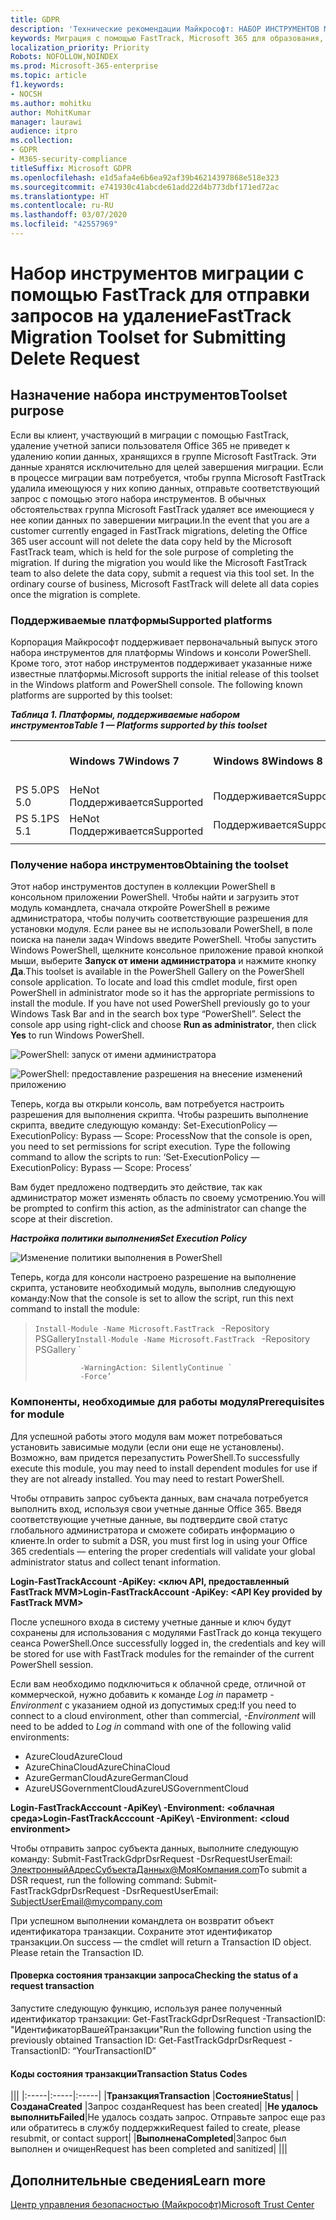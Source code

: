 ```yaml
---
title: GDPR
description: 'Технические рекомендации Майкрософт: НАБОР ИНСТРУМЕНТОВ МИГРАЦИИ С ПОМОЩЬЮ FASTTRACK ДЛЯ ОТПРАВКИ ЗАПРОСОВ НА УДАЛЕНИЕ'
keywords: Миграция с помощью FastTrack, Microsoft 365 для образования, документация по Microsoft 365, GDPR
localization_priority: Priority
Robots: NOFOLLOW,NOINDEX
ms.prod: Microsoft-365-enterprise
ms.topic: article
f1.keywords:
- NOCSH
ms.author: mohitku
author: MohitKumar
manager: laurawi
audience: itpro
ms.collection:
- GDPR
- M365-security-compliance
titleSuffix: Microsoft GDPR
ms.openlocfilehash: e1d5afa4e6b6ea92af39b46214397868e518e323
ms.sourcegitcommit: e741930c41abcde61add22d4b773dbf171ed72ac
ms.translationtype: HT
ms.contentlocale: ru-RU
ms.lasthandoff: 03/07/2020
ms.locfileid: "42557969"
---
```

# <a name="fasttrack-migration-toolset-for-submitting-delete-request"></a><span data-ttu-id="d8168-104">Набор инструментов миграции с помощью FastTrack для отправки запросов на удаление</span><span class="sxs-lookup"><span data-stu-id="d8168-104">FastTrack Migration Toolset for Submitting Delete Request</span></span>

## <a name="toolset-purpose"></a><span data-ttu-id="d8168-105">Назначение набора инструментов</span><span class="sxs-lookup"><span data-stu-id="d8168-105">Toolset purpose</span></span>

<span data-ttu-id="d8168-p101">Если вы клиент, участвующий в миграции с помощью FastTrack, удаление учетной записи пользователя Office 365 не приведет к удалению копии данных, хранящихся в группе Microsoft FastTrack. Эти данные хранятся исключительно для целей завершения миграции. Если в процессе миграции вам потребуется, чтобы группа Microsoft FastTrack удалила имеющуюся у них копию данных, отправьте соответствующий запрос с помощью этого набора инструментов. В обычных обстоятельствах группа Microsoft FastTrack удаляет все имеющиеся у нее копии данных по завершении миграции.</span><span class="sxs-lookup"><span data-stu-id="d8168-p101">In the event that you are a customer currently engaged in FastTrack migrations, deleting the Office 365 user account will not delete the data copy held by the Microsoft FastTrack team, which is held for the sole purpose of completing the migration. If during the migration you would like the Microsoft FastTrack team to also delete the data copy, submit a request via this tool set. In the ordinary course of business, Microsoft FastTrack will delete all data copies once the migration is complete.</span></span>

### <a name="supported-platforms"></a><span data-ttu-id="d8168-109">Поддерживаемые платформы</span><span class="sxs-lookup"><span data-stu-id="d8168-109">Supported platforms</span></span>
<span data-ttu-id="d8168-p102">Корпорация Майкрософт поддерживает первоначальный выпуск этого набора инструментов для платформы Windows и консоли PowerShell. Кроме того, этот набор инструментов поддерживает указанные ниже известные платформы.</span><span class="sxs-lookup"><span data-stu-id="d8168-p102">Microsoft supports the initial release of this  toolset in the Windows platform and PowerShell console. The following known platforms are supported by this toolset:</span></span>
 
<span data-ttu-id="d8168-112">***Таблица 1. Платформы, поддерживаемые набором инструментов***</span><span class="sxs-lookup"><span data-stu-id="d8168-112">***Table 1 — Platforms supported by this toolset***</span></span>
 
<!--start table here HEADER -->
 
|||||||
|:-----|:-----|:-----|:-----|:-----|:-----|
| |<span data-ttu-id="d8168-113">**Windows 7**</span><span class="sxs-lookup"><span data-stu-id="d8168-113">**Windows 7**</span></span>|<span data-ttu-id="d8168-114">**Windows 8**</span><span class="sxs-lookup"><span data-stu-id="d8168-114">**Windows 8**</span></span>|<span data-ttu-id="d8168-115">**Windows 10**</span><span class="sxs-lookup"><span data-stu-id="d8168-115">**Windows 10**</span></span>|<span data-ttu-id="d8168-116">**Windows Server 2012**</span><span class="sxs-lookup"><span data-stu-id="d8168-116">**Windows Server 2012**</span></span>|<span data-ttu-id="d8168-117">**Windows Server 2016**</span><span class="sxs-lookup"><span data-stu-id="d8168-117">**Windows Server 2016**</span></span>|
|<span data-ttu-id="d8168-118">PS 5.0</span><span class="sxs-lookup"><span data-stu-id="d8168-118">PS 5.0</span></span>|<span data-ttu-id="d8168-119">Не</span><span class="sxs-lookup"><span data-stu-id="d8168-119">Not</span></span><br/><span data-ttu-id="d8168-120">Поддерживается</span><span class="sxs-lookup"><span data-stu-id="d8168-120">Supported</span></span>|<span data-ttu-id="d8168-121">Поддерживается</span><span class="sxs-lookup"><span data-stu-id="d8168-121">Supported</span></span>|<span data-ttu-id="d8168-122">Поддерживается</span><span class="sxs-lookup"><span data-stu-id="d8168-122">Supported</span></span>|<span data-ttu-id="d8168-123">Поддерживается</span><span class="sxs-lookup"><span data-stu-id="d8168-123">Supported</span></span>|<span data-ttu-id="d8168-124">Поддерживается</span><span class="sxs-lookup"><span data-stu-id="d8168-124">Supported</span></span>|
|<span data-ttu-id="d8168-125">PS 5.1</span><span class="sxs-lookup"><span data-stu-id="d8168-125">PS 5.1</span></span>|<span data-ttu-id="d8168-126">Не</span><span class="sxs-lookup"><span data-stu-id="d8168-126">Not</span></span><br/><span data-ttu-id="d8168-127">Поддерживается</span><span class="sxs-lookup"><span data-stu-id="d8168-127">Supported</span></span>|<span data-ttu-id="d8168-128">Поддерживается</span><span class="sxs-lookup"><span data-stu-id="d8168-128">Supported</span></span>|<span data-ttu-id="d8168-129">Поддерживается</span><span class="sxs-lookup"><span data-stu-id="d8168-129">Supported</span></span>|<span data-ttu-id="d8168-130">Поддерживается</span><span class="sxs-lookup"><span data-stu-id="d8168-130">Supported</span></span>|<span data-ttu-id="d8168-131">Поддерживается</span><span class="sxs-lookup"><span data-stu-id="d8168-131">Supported</span></span>|
|||
 
<!-- end of table -->

### <a name="obtaining-the-toolset"></a><span data-ttu-id="d8168-132">Получение набора инструментов</span><span class="sxs-lookup"><span data-stu-id="d8168-132">Obtaining the toolset</span></span>

<span data-ttu-id="d8168-p103">Этот набор инструментов доступен в коллекции PowerShell в консольном приложении PowerShell. Чтобы найти и загрузить этот модуль командлета, сначала откройте PowerShell в режиме администратора, чтобы получить соответствующие разрешения для установки модуля. Если ранее вы не использовали PowerShell, в поле поиска на панели задач Windows введите PowerShell. Чтобы запустить Windows PowerShell, щелкните консольное приложение правой кнопкой мыши, выберите **Запуск от имени администратора** и нажмите кнопку **Да**.</span><span class="sxs-lookup"><span data-stu-id="d8168-p103">This toolset is available in the PowerShell Gallery on the PowerShell console application.  To locate and load this cmdlet module, first open PowerShell in administrator mode so it has the appropriate permissions to install the module. If you have not used PowerShell previously go to your Windows Task Bar and in the search box type “PowerShell”. Select the console app using right-click and choose **Run as administrator**, then click **Yes** to run Windows PowerShell.</span></span>

![PowerShell: запуск от имени администратора](../media/fasttrack-powershell_image.png)

![PowerShell: предоставление разрешения на внесение изменений приложению](../media/fasttrack-run-powershell_image.png)

<span data-ttu-id="d8168-p104">Теперь, когда вы открыли консоль, вам потребуется настроить разрешения для выполнения скрипта. Чтобы разрешить выполнение скрипта, введите следующую команду: Set-ExecutionPolicy — ExecutionPolicy: Bypass — Scope: Process</span><span class="sxs-lookup"><span data-stu-id="d8168-p104">Now that the console is open, you need to set permissions for script execution. Type the following command to allow the scripts to run: ‘Set-ExecutionPolicy — ExecutionPolicy: Bypass — Scope: Process’</span></span>

<span data-ttu-id="d8168-141">Вам будет предложено подтвердить это действие, так как администратор может изменять область по своему усмотрению.</span><span class="sxs-lookup"><span data-stu-id="d8168-141">You will be prompted to confirm this action, as the administrator can change the scope at their discretion.</span></span>

<span data-ttu-id="d8168-142">***Настройка политики выполнения***</span><span class="sxs-lookup"><span data-stu-id="d8168-142">***Set Execution Policy***</span></span>

![Изменение политики выполнения в PowerShell](../media/powershell-set-execution-policy_image.png)

<span data-ttu-id="d8168-144">Теперь, когда для консоли настроено разрешение на выполнение скрипта, установите необходимый модуль, выполнив следующую команду:</span><span class="sxs-lookup"><span data-stu-id="d8168-144">Now that the console is set to allow the script,  run this next command to install the module:</span></span>

><span data-ttu-id="d8168-145">`Install-Module -Name Microsoft.FastTrack ` -Repository PSGallery</span><span class="sxs-lookup"><span data-stu-id="d8168-145">`Install-Module -Name Microsoft.FastTrack ` -Repository PSGallery \`</span></span>
>        
>               -WarningAction: SilentlyContinue `
>               -Force’

### <a name="prerequisites-for-module"></a><span data-ttu-id="d8168-146">Компоненты, необходимые для работы модуля</span><span class="sxs-lookup"><span data-stu-id="d8168-146">Prerequisites for module</span></span>
<span data-ttu-id="d8168-p105">Для успешной работы этого модуля вам может потребоваться установить зависимые модули (если они еще не установлены). Возможно, вам придется перезапустить PowerShell.</span><span class="sxs-lookup"><span data-stu-id="d8168-p105">To successfully execute this module, you may need to install dependent modules for use if they are not already installed. You may need to restart PowerShell.</span></span>  

<span data-ttu-id="d8168-149">Чтобы отправить запрос субъекта данных, вам сначала потребуется выполнить вход, используя свои учетные данные Office 365. Введя соответствующие учетные данные, вы подтвердите свой статус глобального администратора и сможете собирать информацию о клиенте.</span><span class="sxs-lookup"><span data-stu-id="d8168-149">In order to submit a DSR, you must first log in using your Office 365 credentials — entering the proper credentials will validate your global administrator status and collect tenant information.</span></span> 

<span data-ttu-id="d8168-150">**Login-FastTrackAccount -ApiKey: \<ключ API, предоставленный FastTrack MVM\>**</span><span class="sxs-lookup"><span data-stu-id="d8168-150">**Login-FastTrackAccount -ApiKey: \<API Key provided by FastTrack MVM\>**</span></span>

<span data-ttu-id="d8168-151">После успешного входа в систему учетные данные и ключ будут сохранены для использования с модулями FastTrack до конца текущего сеанса PowerShell.</span><span class="sxs-lookup"><span data-stu-id="d8168-151">Once successfully logged in, the credentials and key will be stored for use with FastTrack modules for the remainder of the current PowerShell session.</span></span>

<span data-ttu-id="d8168-152">Если вам необходимо подключиться к облачной среде, отличной от коммерческой, нужно добавить к команде *Log in* параметр *-Environment* с указанием одной из допустимых сред:</span><span class="sxs-lookup"><span data-stu-id="d8168-152">If you need to connect to a cloud environment, other than commercial, *-Environment* will need to be added to *Log in* command with one of the following valid environments:</span></span>
- <span data-ttu-id="d8168-153">AzureCloud</span><span class="sxs-lookup"><span data-stu-id="d8168-153">AzureCloud</span></span>
- <span data-ttu-id="d8168-154">AzureChinaCloud</span><span class="sxs-lookup"><span data-stu-id="d8168-154">AzureChinaCloud</span></span>
- <span data-ttu-id="d8168-155">AzureGermanCloud</span><span class="sxs-lookup"><span data-stu-id="d8168-155">AzureGermanCloud</span></span>
- <span data-ttu-id="d8168-156">AzureUSGovernmentCloud</span><span class="sxs-lookup"><span data-stu-id="d8168-156">AzureUSGovernmentCloud</span></span>

<span data-ttu-id="d8168-157">**Login-FastTrackAcccount -ApiKey\ <API Key provided by FastTrack MVM> -Environment: <облачная среда\>**</span><span class="sxs-lookup"><span data-stu-id="d8168-157">**Login-FastTrackAcccount -ApiKey\ <API Key provided by FastTrack MVM> -Environment: <cloud environment\>**</span></span>

<span data-ttu-id="d8168-158">Чтобы отправить запрос субъекта данных, выполните следующую команду: Submit-FastTrackGdprDsrRequest -DsrRequestUserEmail: ЭлектронныйАдресСубъектаДанных@МояКомпания.com</span><span class="sxs-lookup"><span data-stu-id="d8168-158">To submit a DSR request, run the following command: Submit-FastTrackGdprDsrRequest -DsrRequestUserEmail: SubjectUserEmail@mycompany.com</span></span>

<span data-ttu-id="d8168-p106">При успешном выполнении командлета он возвратит объект идентификатора транзакции. Сохраните этот идентификатор транзакции.</span><span class="sxs-lookup"><span data-stu-id="d8168-p106">On success — the cmdlet will return a Transaction ID object. Please retain the Transaction ID.</span></span>


#### <a name="checking-the-status-of-a-request-transaction"></a><span data-ttu-id="d8168-161">Проверка состояния транзакции запроса</span><span class="sxs-lookup"><span data-stu-id="d8168-161">Checking the status of a request transaction</span></span>

<span data-ttu-id="d8168-162">Запустите следующую функцию, используя ранее полученный идентификатор транзакции: Get-FastTrackGdprDsrRequest -TransactionID: "ИдентификаторВашейТранзакции"</span><span class="sxs-lookup"><span data-stu-id="d8168-162">Run the following function using the previously obtained Transaction ID: Get-FastTrackGdprDsrRequest -TransactionID: “YourTransactionID”</span></span>

#### <a name="transaction-status-codes"></a><span data-ttu-id="d8168-163">Коды состояния транзакции</span><span class="sxs-lookup"><span data-stu-id="d8168-163">Transaction Status Codes</span></span>
<!--start table here no header -->

|||
|:-----|:-----|:-----|
|<span data-ttu-id="d8168-164">**Транзакция**</span><span class="sxs-lookup"><span data-stu-id="d8168-164">**Transaction**</span></span> |<span data-ttu-id="d8168-165">**Состояние**</span><span class="sxs-lookup"><span data-stu-id="d8168-165">**Status**</span></span>|
|<span data-ttu-id="d8168-166">**Создана**</span><span class="sxs-lookup"><span data-stu-id="d8168-166">**Created**</span></span> |<span data-ttu-id="d8168-167">Запрос создан</span><span class="sxs-lookup"><span data-stu-id="d8168-167">Request has been created</span></span>|
|<span data-ttu-id="d8168-168">**Не удалось выполнить**</span><span class="sxs-lookup"><span data-stu-id="d8168-168">**Failed**</span></span>|<span data-ttu-id="d8168-169">Не удалось создать запрос. Отправьте запрос еще раз или обратитесь в службу поддержки</span><span class="sxs-lookup"><span data-stu-id="d8168-169">Request failed to create, please resubmit, or contact support</span></span>|
|<span data-ttu-id="d8168-170">**Выполнена**</span><span class="sxs-lookup"><span data-stu-id="d8168-170">**Completed**</span></span>|<span data-ttu-id="d8168-171">Запрос был выполнен и очищен</span><span class="sxs-lookup"><span data-stu-id="d8168-171">Request has been completed and sanitized</span></span>|
|||

<!-- end of table -->

<!-- original version: **Created**  Request has been created<br/>**Failed** Request failed to create, please resubmit, or contact support<br/>**Completed** Request has been completed and sanitized -->


## <a name="learn-more"></a><span data-ttu-id="d8168-172">Дополнительные сведения</span><span class="sxs-lookup"><span data-stu-id="d8168-172">Learn more</span></span>
[<span data-ttu-id="d8168-173">Центр управления безопасностью (Майкрософт)</span><span class="sxs-lookup"><span data-stu-id="d8168-173">Microsoft Trust Center</span></span>](https://www.microsoft.com/trust-center/privacy/gdpr-overview
)
